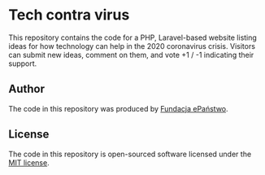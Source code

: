 # Tech contra virus

This repository contains the code for a PHP, Laravel-based website listing ideas for 
how technology can help in the 2020 coronavirus crisis. Visitors can submit new ideas, 
comment on them, and vote +1 / -1 indicating their support.

## Author

The code in this repository was produced by [Fundacja ePaństwo](https://epf.org.pl).

## License

The code in this repository is open-sourced software licensed under the [MIT license](https://opensource.org/licenses/MIT).
